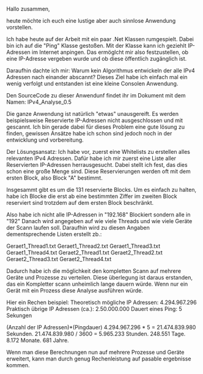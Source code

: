 Hallo zusammen,

heute möchte ich euch eine lustige aber auch sinnlose Anwendung vorstellen.

Ich habe heute auf der Arbeit mit ein paar .Net Klassen rumgespielt. Dabei bin ich auf die "Ping" Klasse gestoßen. 
Mit der Klasse kann ich geziehlt IP-Adressen im Internet anpingen. Das ermöglcht mir also festzustellen, ob eine IP-Adresse
vergeben wurde und ob diese öffentlich zugänglich ist.

Daraufhin dachte ich mir:
Warum kein Algorithmus entwickeln der alle IPv4 Adressen nach einander abscannt?
Dieses Ziel habe ich einfach mal ein wenig verfolgt und entstanden ist eine kleine Consolen Anwendung.

Den SourceCode zu dieser Anwendunf findet ihr im Dokument mit dem Namen: IPv4_Analyse_0.5

Die ganze Anwendung ist natürlich "etwas" unausgereift. Es werden beispielsweise Reservierte IP-Adressen
nicht ausgeschlossen und mit gescannt. Ich bin gerade dabei für dieses Problem eine gute lösung zu finden,
gewissen Ansätze habe ich schon sind jedoch noch in der entwicklung und vorbereitung.

Der Lösungsansatz:
Ich habe vor, zuerst eine Whitelists zu erstellen alles relevanten IPv4 Adressen. Dafür habe ich mir
zuerst eine Liste aller Reservierten IP-Adressen herrausgesucht. Dabei stellt ich fest, das dies schon
eine große Menge sind. Diese Reservierungen werden oft mit dem ersten Block, also Block "A" bestimmt.

Insgesammt gibt es um die 131 reservierte Blocks. Um es einfach zu halten, habe ich Blocke die erst 
ab eine bestimmten Ziffer im zweiten Block reserviert sind trotzdem auf dem ersten Block beschränkt.

Also habe ich nicht alle IP-Adressen in "192.168" Blockiert sondern alle in "192"
Danach wird angegeben auf wie viele Threads und wie viele Geräte der Scann laufen soll.
Daraufhin wird zu diesen Angaben dementsprechende Listen erstellt zb.:

Geraet1_Thread1.txt
Geraet1_Thread2.txt
Geraet1_Thread3.txt
Geraet1_Thread4.txt
Geraet2_Thread1.txt
Geraet2_Thread2.txt
Geraet2_Thread3.txt
Geraet2_Thread4.txt

Dadurch habe ich die möglichkeit den kompletten Scann auf mehrere Geräte und Prozesse zu verteilen.
Diese überlegung ist daraus erstanden, das ein Kompletter scann unheimlich lange dauern würde.
Wenn nur ein Gerät mit ein Prozess diese Analyse ausführen würde.

Hier ein Rechen beispiel:
Theoretisch mögliche IP Adressen: 4.294.967.296
Praktisch übrige IP Adressen (ca.): 2.50.000.000
Dauert eines Ping: 5 Sekungen

(Anzahl der IP Adressen)*(Pingdauer)
4.294.967.296 * 5 = 21.474.839.980 Sekunden.
21.474.839.980 / 3600 = 5.965.233 Stunden.
248.551 Tage.
8.172 Monate.
681 Jahre.

Wenn man diese Berechnungen nun auf mehrere Prozesse und Geräte erweitert,
kann man durch genug Rechenleistung auf pasable ergebnisse kommen.
